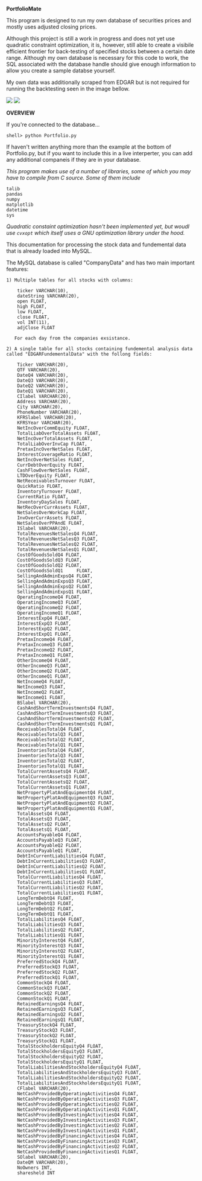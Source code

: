 **PortfolioMate**

This program is designed to run my own database of securities prices and mostly uses adjusted closing prices. 

Although this project is still a work in progress and does not yet use quadratic constraint optimization, it is, however, still able to create a visibile efficient frontier for back-testing of specified stocks between a certain date range. Although my own database is necessary for this code to work, the SQL associated with the database handle should give enough information to allow you create a sample databse yourself. 

My own data was additionally scraped from EDGAR but is not required for running the backtesting seen in the image bellow. 

![](https://i.imgur.com/9HN20NW.png)
![](http://i.imgur.com/EmSCQgU.png)

**OVERVIEW**

If you're connected to the database...

	shell> python Portfolio.py

If haven't written anything more than the example at the bottom of Portfolio.py, but if you want to include this in a live interperter, you can add any additional companeis if they are in your database. 

*This program makes use of a number of libraries, some of which you may have to compile from C source. Some of them include*

	talib
	pandas
	numpy
	matplotlib
	datetime
	sys

*Quadratic constaint optimization hasn't been implemented yet, but woudl use `cvxopt` which itself uses a GNU optimization library under the hood.* 


This documentation for processing the stock data and fundemental data that is already loaded into MySQL. 

The MySQL database is called "CompanyData" and has two main important features: 
	
	1) Multiple tables for all stocks with columns: 
	
	  	ticker VARCHAR(10),
		dateString VARCHAR(20),
		open FLOAT, 
		high FLOAT, 
		low FLOAT, 
		close FLOAT, 
		vol INT(11),
		adjClose FLOAT	
		 
	   For each day from the companies exsistance. 	
	
	2) A single table for all stocks containing fundemental analysis data called "EDGARFundementalData" with the follong fields: 
		
		Ticker VARCHAR(20), 
		QTF VARCHAR(20), 
		DateQ4 VARCHAR(20), 
		DateQ3 VARCHAR(20), 
		DateQ2 VARCHAR(20), 
		DateQ1 VARCHAR(20), 
		CIlabel VARCHAR(20), 
		Address VARCHAR(20), 
		City VARCHAR(20), 
		PhoneNumber VARCHAR(20), 
		KFRSlabel VARCHAR(20), 
		KFRSYear VARCHAR(20), 
		NetIncOverCommEquity FLOAT, 
		TotalLiabOverTotalAssets FLOAT, 
		NetIncOverTotalAssets FLOAT, 
		TotalLiabOverInvCap FLOAT, 
		PretaxIncOverNetSales FLOAT, 
		InterestCoverageRatio FLOAT, 
		NetIncOverNetSales FLOAT, 
		CurrDebtOverEquity FLOAT, 
		CashFlowOverNetSales FLOAT, 
		LTDOverEquity FLOAT, 
		NetReceivablesTurnover FLOAT, 
		QuickRatio FLOAT, 
		InventoryTurnover FLOAT, 
		CurrentRatio FLOAT, 
		InventoryDaySales FLOAT, 
		NetRecOverCurrAssets FLOAT, 
		NetSalesOverWorkCap FLOAT, 
		InvOverCurrAssets FLOAT, 
		NetSalesOverPPAndE FLOAT, 
		ISlabel VARCHAR(20), 
		TotalRevenuesNetSalesQ4 FLOAT, 
		TotalRevenuesNetSalesQ3 FLOAT, 
		TotalRevenuesNetSalesQ2 FLOAT, 
		TotalRevenuesNetSalesQ1 FLOAT, 
		CostOfGoodsSoldQ4 FLOAT, 
		CostOfGoodsSoldQ3 FLOAT, 
		CostOfGoodsSoldQ2 FLOAT, 
		CostOfGoodsSoldQ1     FLOAT, 
		SellingAndAdminExpsQ4 FLOAT, 
		SellingAndAdminExpsQ3 FLOAT, 
		SellingAndAdminExpsQ2 FLOAT, 
		SellingAndAdminExpsQ1 FLOAT, 
		OperatingIncomeQ4 FLOAT, 
		OperatingIncomeQ3 FLOAT, 
		OperatingIncomeQ2 FLOAT, 
		OperatingIncomeQ1 FLOAT, 
		InterestExpQ4 FLOAT, 
		InterestExpQ3 FLOAT, 
		InterestExpQ2 FLOAT, 
		InterestExpQ1 FLOAT, 
		PretaxIncomeQ4 FLOAT, 
		PretaxIncomeQ3 FLOAT, 
		PretaxIncomeQ2 FLOAT, 
		PretaxIncomeQ1 FLOAT, 
		OtherIncomeQ4 FLOAT, 
		OtherIncomeQ3 FLOAT, 
		OtherIncomeQ2 FLOAT, 
		OtherIncomeQ1 FLOAT, 
		NetIncomeQ4 FLOAT, 
		NetIncomeQ3 FLOAT, 
		NetIncomeQ2 FLOAT, 
		NetIncomeQ1 FLOAT, 
		BSlabel VARCHAR(20), 
		CashAndShortTermInvestmentsQ4 FLOAT, 
		CashAndShortTermInvestmentsQ3 FLOAT, 
		CashAndShortTermInvestmentsQ2 FLOAT, 
		CashAndShortTermInvestmentsQ1 FLOAT, 
		ReceivablesTotalQ4 FLOAT, 
		ReceivablesTotalQ3 FLOAT, 
		ReceivablesTotalQ2 FLOAT, 
		ReceivablesTotalQ1 FLOAT, 
		InventoriesTotalQ4 FLOAT, 
		InventoriesTotalQ3 FLOAT, 
		InventoriesTotalQ2 FLOAT, 
		InventoriesTotalQ1 FLOAT, 
		TotalCurrentAssetsQ4 FLOAT, 
		TotalCurrentAssetsQ3 FLOAT, 
		TotalCurrentAssetsQ2 FLOAT, 
		TotalCurrentAssetsQ1 FLOAT, 
		NetPropertyPlatAndEquipmentQ4 FLOAT, 
		NetPropertyPlatAndEquipmentQ3 FLOAT, 
		NetPropertyPlatAndEquipmentQ2 FLOAT, 
		NetPropertyPlatAndEquipmentQ1 FLOAT, 
		TotalAssetsQ4 FLOAT, 
		TotalAssetsQ3 FLOAT, 
		TotalAssetsQ2 FLOAT, 
		TotalAssetsQ1 FLOAT, 
		AccountsPayableQ4 FLOAT, 
		AccountsPayableQ3 FLOAT, 
		AccountsPayableQ2 FLOAT, 
		AccountsPayableQ1 FLOAT, 
		DebtInCurrentLiabilitiesQ4 FLOAT, 
		DebtInCurrentLiabilitiesQ3 FLOAT, 
		DebtInCurrentLiabilitiesQ2 FLOAT, 
		DebtInCurrentLiabilitiesQ1 FLOAT, 
		TotalCurrentLiabilitiesQ4 FLOAT, 
		TotalCurrentLiabilitiesQ3 FLOAT, 
		TotalCurrentLiabilitiesQ2 FLOAT, 
		TotalCurrentLiabilitiesQ1 FLOAT, 
		LongTermDebtQ4 FLOAT, 
		LongTermDebtQ3 FLOAT, 
		LongTermDebtQ2 FLOAT, 
		LongTermDebtQ1 FLOAT, 
		TotalLiabilitiesQ4 FLOAT, 
		TotalLiabilitiesQ3 FLOAT, 
		TotalLiabilitiesQ2 FLOAT, 
		TotalLiabilitiesQ1 FLOAT, 
		MinorityInterestQ4 FLOAT, 
		MinorityInterestQ3 FLOAT, 
		MinorityInterestQ2 FLOAT, 
		MinorityInterestQ1 FLOAT, 
		PreferredStockQ4 FLOAT, 
		PreferredStockQ3 FLOAT, 
		PreferredStockQ2 FLOAT, 
		PreferredStockQ1 FLOAT, 
		CommonStockQ4 FLOAT, 
		CommonStockQ3 FLOAT, 
		CommonStockQ2 FLOAT, 
		CommonStockQ1 FLOAT, 
		RetainedEarningsQ4 FLOAT, 
		RetainedEarningsQ3 FLOAT, 
		RetainedEarningsQ2 FLOAT, 
		RetainedEarningsQ1 FLOAT, 
		TreasuryStockQ4 FLOAT, 
		TreasuryStockQ3 FLOAT, 
		TreasuryStockQ2 FLOAT, 
		TreasuryStockQ1 FLOAT, 
		TotalStockholdersEquityQ4 FLOAT, 
		TotalStockholdersEquityQ3 FLOAT, 
		TotalStockholdersEquityQ2 FLOAT, 
		TotalStockholdersEquityQ1 FLOAT, 
		TotalLiabilitiesAndStockholdersEquityQ4 FLOAT, 
		TotalLiabilitiesAndStockholdersEquityQ3 FLOAT, 
		TotalLiabilitiesAndStockholdersEquityQ2 FLOAT, 
		TotalLiabilitiesAndStockholdersEquityQ1 FLOAT, 
		CFlabel VARCHAR(20), 
		NetCashProvidedByOperatingActivitiesQ4 FLOAT, 
		NetCashProvidedByOperatingActivitiesQ3 FLOAT, 
		NetCashProvidedByOperatingActivitiesQ2 FLOAT, 
		NetCashProvidedByOperatingActivitiesQ1 FLOAT, 
		NetCashProvidedByInvestingActivitiesQ4 FLOAT, 
		NetCashProvidedByInvestingActivitiesQ3 FLOAT, 
		NetCashProvidedByInvestingActivitiesQ2 FLOAT, 
		NetCashProvidedByInvestingActivitiesQ1 FLOAT, 
		NetCashProvidedByFinancingActivitiesQ4 FLOAT, 
		NetCashProvidedByFinancingActivitiesQ3 FLOAT, 
		NetCashProvidedByFinancingActivitiesQ2 FLOAT, 
		NetCashProvidedByFinancingActivitiesQ1 FLOAT, 
		SOlabel VARCHAR(20), 
		DateQM VARCHAR(20), 
		NoOwners INT, 
		sharesheld INT


